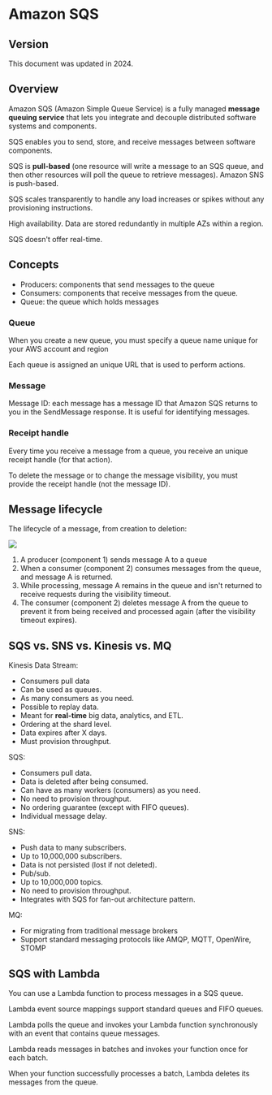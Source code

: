 # Amazon SQS

## Version

This document was updated in 2024.


## Overview

Amazon SQS (Amazon Simple Queue Service) is a fully managed **message queuing service** that lets you integrate and decouple distributed software systems and components.

SQS enables you to send, store, and receive messages between software components.

SQS is **pull-based** (one resource will write a message to an SQS queue, and then other resources will poll the queue to retrieve messages). Amazon SNS is push-based.

SQS scales transparently to handle any load increases or spikes without any provisioning instructions.

High availability. Data are stored redundantly in multiple AZs within a region.

SQS doesn't offer real-time.


## Concepts

- Producers: components that send messages to the queue
- Consumers: components that receive messages from the queue.
- Queue: the queue which holds messages

### Queue

When you create a new queue, you must specify a queue name unique for your AWS account and region

Each queue is assigned an unique URL that is used to perform actions.

### Message

Message ID: each message has a message ID that Amazon SQS returns to you in the SendMessage response. It is useful for identifying messages.

### Receipt handle

Every time you receive a message from a queue, you receive an unique receipt handle (for that action).

To delete the message or to change the message visibility, you must provide the receipt handle (not the message ID).


## Message lifecycle

The lifecycle of a message, from creation to deletion:

![](https://docs.aws.amazon.com/images/AWSSimpleQueueService/latest/SQSDeveloperGuide/images/sqs-message-lifecycle-diagram.png)

1. A producer (component 1) sends message A to a queue
2. When a consumer (component 2) consumes messages from the queue, and message A is returned.
3. While processing, message A remains in the queue and isn't returned to receive requests during the visibility timeout.
4. The consumer (component 2) deletes message A from the queue to prevent it from being received and processed again (after the visibility timeout expires).


## SQS vs. SNS vs. Kinesis vs. MQ

Kinesis Data Stream:
- Consumers pull data
- Can be used as queues.
- As many consumers as you need.
- Possible to replay data.
- Meant for **real-time** big data, analytics, and ETL.
- Ordering at the shard level.
- Data expires after X days.
- Must provision throughput.

SQS:
- Consumers pull data.
- Data is deleted after being consumed.
- Can have as many workers (consumers) as you need.
- No need to provision throughput.
- No ordering guarantee (except with FIFO queues).
- Individual message delay.

SNS:
- Push data to many subscribers.
- Up to 10,000,000 subscribers.
- Data is not persisted (lost if not deleted).
- Pub/sub.
- Up to 10,000,000 topics.
- No need to provision throughput.
- Integrates with SQS for fan-out architecture pattern.

MQ:
- For migrating from traditional message brokers
- Support standard messaging protocols like AMQP, MQTT, OpenWire, STOMP


## SQS with Lambda

You can use a Lambda function to process messages in a SQS queue.

Lambda event source mappings support standard queues and FIFO queues.

Lambda polls the queue and invokes your Lambda function synchronously with an event that contains queue messages.

Lambda reads messages in batches and invokes your function once for each batch.

When your function successfully processes a batch, Lambda deletes its messages from the queue.